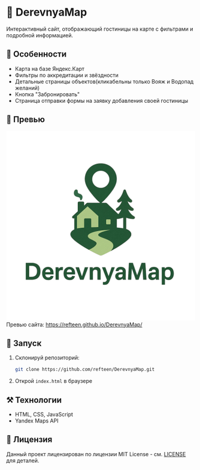 # 📜 DerevnyaMap

Интерактивный сайт, отображающий гостиницы на карте с фильтрами и подробной информацией.

## 🌟 Особенности

* Карта на базе Яндекс.Карт
* Фильтры по аккредитации и звёздности
* Детальные страницы объектов(кликабельны только Вояж и Водопад желаний)
* Кнопка "Забронировать"
* Страница отправки формы на заявку добавления своей гостиницы


## 📸 Превью

![Логотип сайта](preview/derevnyalogo.png)
Превью сайта: https://refteen.github.io/DerevnyaMap/

## 🚀 Запуск

1. Склонируй репозиторий:

   ```bash
   git clone https://github.com/refteen/DerevnyaMap.git
   ```
2. Открой `index.html` в браузере

## ⚒️ Технологии

* HTML, CSS, JavaScript
* Yandex Maps API

## 📄 Лицензия

Данный проект лицензирован по лицензии MIT License - см. [LICENSE](LICENSE) для деталей.
